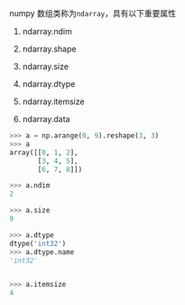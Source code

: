 numpy 数组类称为`ndarray`，具有以下重要属性
1. ndarray.ndim

2. ndarray.shape

3. ndarray.size

4. ndarray.dtype

5. ndarray.itemsize

6. ndarray.data

```python
>>> a = np.arange(0, 9).reshape(3, 3)
>>> a
array([[0, 1, 2],
       [3, 4, 5],
       [6, 7, 8]])

>>> a.ndim
2

>>> a.size
9

>>> a.dtype
dtype('int32')
>>> a.dtype.name
'int32'


>>> a.itemsize
4

```



#